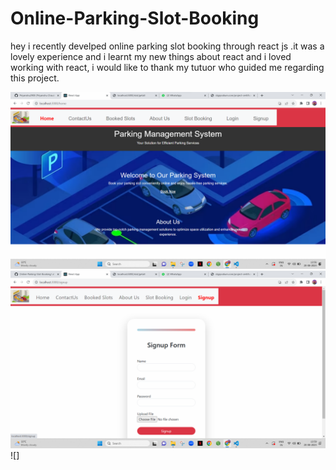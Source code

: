 # Online-Parking-Slot-Booking
hey i recently develped online parking slot booking through react js .it was a lovely experience and i learnt my new things about react and i loved working with react,
i would like to thank my tutuor who guided me regarding this project.

![](https://github.com/Priyanshu2908/Online-Parking-Slot-Booking/blob/master/Screenshot%202023-08-20%20135638.png?raw=true)
![](https://github.com/Priyanshu2908/Online-Parking-Slot-Booking/blob/master/Screenshot%20(33).png)
![]
